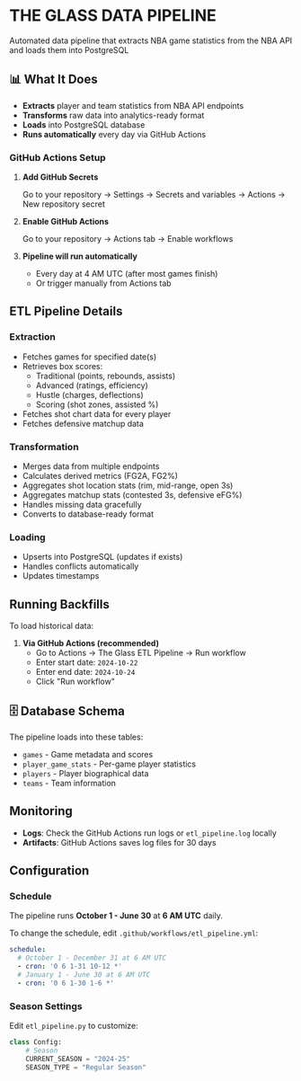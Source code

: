# THE GLASS DATA PIPELINE

Automated data pipeline that extracts NBA game statistics from the NBA API and loads them into PostgreSQL

## 📊 What It Does

- **Extracts** player and team statistics from NBA API endpoints
- **Transforms** raw data into analytics-ready format
- **Loads** into PostgreSQL database
- **Runs automatically** every day via GitHub Actions


### GitHub Actions Setup

1. **Add GitHub Secrets**
   
   Go to your repository → Settings → Secrets and variables → Actions → New repository secret


2. **Enable GitHub Actions**
   
   Go to your repository → Actions tab → Enable workflows

3. **Pipeline will run automatically**
   - Every day at 4 AM UTC (after most games finish)
   - Or trigger manually from Actions tab


## ETL Pipeline Details

### Extraction
- Fetches games for specified date(s)
- Retrieves box scores:
  - Traditional (points, rebounds, assists)
  - Advanced (ratings, efficiency)
  - Hustle (charges, deflections)
  - Scoring (shot zones, assisted %)
- Fetches shot chart data for every player
- Fetches defensive matchup data

### Transformation
- Merges data from multiple endpoints
- Calculates derived metrics (FG2A, FG2%)
- Aggregates shot location stats (rim, mid-range, open 3s)
- Aggregates matchup stats (contested 3s, defensive eFG%)
- Handles missing data gracefully
- Converts to database-ready format

### Loading
- Upserts into PostgreSQL (updates if exists)
- Handles conflicts automatically
- Updates timestamps

## Running Backfills

To load historical data:

1. **Via GitHub Actions (recommended)**
   - Go to Actions → The Glass ETL Pipeline → Run workflow
   - Enter start date: `2024-10-22`
   - Enter end date: `2024-10-24`
   - Click "Run workflow"

## 🗄️ Database Schema

The pipeline loads into these tables:
- `games` - Game metadata and scores
- `player_game_stats` - Per-game player statistics
- `players` - Player biographical data
- `teams` - Team information

## Monitoring

- **Logs**: Check the GitHub Actions run logs or `etl_pipeline.log` locally
- **Artifacts**: GitHub Actions saves log files for 30 days

## Configuration

### Schedule
The pipeline runs **October 1 - June 30** at **6 AM UTC** daily.

To change the schedule, edit `.github/workflows/etl_pipeline.yml`:
```yaml
schedule:
  # October 1 - December 31 at 6 AM UTC
  - cron: '0 6 1-31 10-12 *'
  # January 1 - June 30 at 6 AM UTC
  - cron: '0 6 1-30 1-6 *'
```

### Season Settings
Edit `etl_pipeline.py` to customize:

```python
class Config:
    # Season
    CURRENT_SEASON = "2024-25"
    SEASON_TYPE = "Regular Season"
```